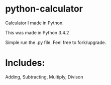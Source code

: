 python-calculator
=================

Calculator I made in Python.

This was made in Python 3.4.2

Simple run the .py file.
Feel free to fork/upgrade.

Includes:
=================
Adding, Subtracting, Multiply, Divison
